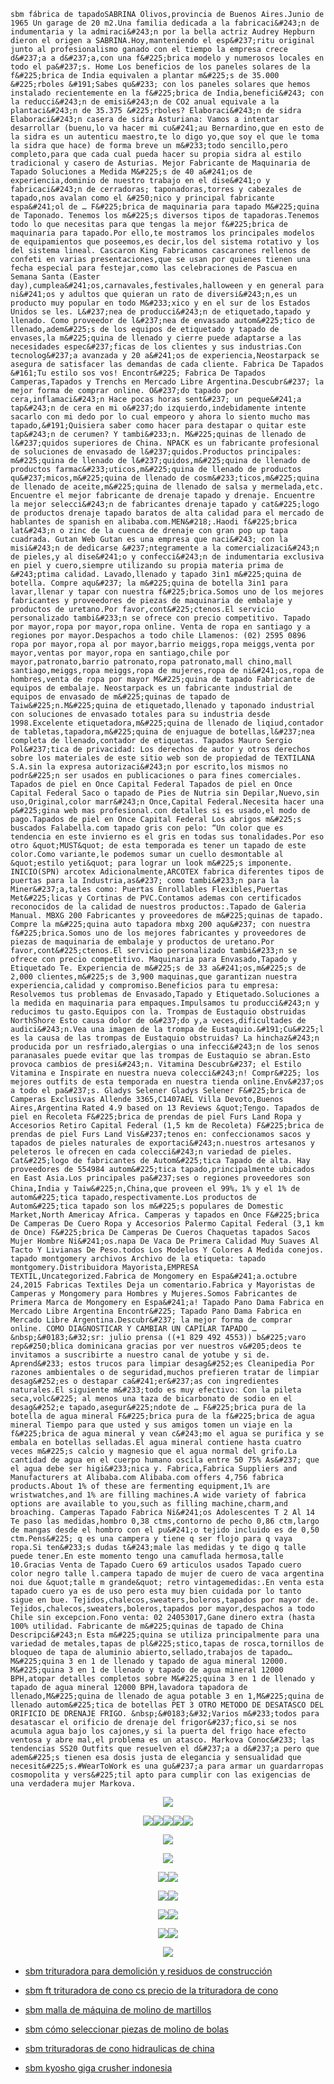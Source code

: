 
```
sbm fábrica de tapadoSABRINA Olivos,provincia de Buenos Aires.Junio de 1965 Un garage de 20 m2.Una familia dedicada a la fabricaci&#243;n de indumentaria y la admiraci&#243;n por la bella actriz Audrey Hepburn dieron el origen a SABRINA.Hoy,manteniendo el esp&#237;ritu original junto al profesionalismo ganado con el tiempo la empresa crece d&#237;a a d&#237;a,con una f&#225;brica modelo y numerosos locales en todo el pa&#237;s. Home Los beneficios de los paneles solares de la f&#225;brica de India equivalen a plantar m&#225;s de 35.000 &#225;rboles &#191;Sabes qu&#233; con los paneles solares que hemos instalado recientemente en la f&#225;brica de India,benefici&#243; con la reducci&#243;n de emisi&#243;n de CO2 anual equivale a la plantaci&#243;n de 35.375 &#225;rboles? Elaboraci&#243;n de sidra Elaboraci&#243;n casera de sidra Asturiana: Vamos a intentar desarrollar (buenu,lo va hacer mi cu&#241;au Bernardino,que en esto de la sidra es un autenticu maestro,te lo digo yo,que soy el que le toma la sidra que hace) de forma breve un m&#233;todo sencillo,pero completo,para que cada cual pueda hacer su propia sidra al estilo tradicional y casero de Asturias. Mejor Fabricante de Maquinaria de Tapado Soluciones a Medida M&#225;s de 40 a&#241;os de experiencia,dominio de nuestro trabajo en el dise&#241;o y fabricaci&#243;n de cerradoras; taponadoras,torres y cabezales de tapado,nos avalan como el &#250;nico y principal fabricante espa&#241;ol de … F&#225;brica de maquinaria para tapado M&#225;quina de Taponado. Tenemos los m&#225;s diversos tipos de tapadoras.Tenemos todo lo que necesitas para que tengas la mejor f&#225;brica de maquinaria para tapado.Por ello,te mostramos los principales modelos de equipamientos que poseemos,es decir,los del sistema rotativo y los del sistema lineal. Cascaron King Fabricamos cascarones rellenos de confeti en varias presentaciones,que se usan por quienes tienen una fecha especial para festejar,como las celebraciones de Pascua en Semana Santa (Easter day),cumplea&#241;os,carnavales,festivales,halloween y en general para ni&#241;os y adultos que quieran un rato de diversi&#243;n,es un producto muy popular en todo M&#233;xico y en el sur de los Estados Unidos se les. L&#237;nea de producci&#243;n de etiquetado,tapado y llenado. Como proveedor de l&#237;nea de envasado autom&#225;tico de llenado,adem&#225;s de los equipos de etiquetado y tapado de envases,la m&#225;quina de llenado y cierre puede adaptarse a las necesidades espec&#237;ficas de los clientes y sus industrias.Con tecnolog&#237;a avanzada y 20 a&#241;os de experiencia,Neostarpack se asegura de satisfacer las demandas de cada cliente. Fabrica De Tapados &#161;Tu estilo sos vos! Encontr&#225; Fabrica De Tapados Camperas,Tapados y Trenchs en Mercado Libre Argentina.Descubr&#237; la mejor forma de comprar online. O&#237;do tapado por cera,inflamaci&#243;n Hace pocas horas sent&#237; un peque&#241;a tap&#243;n de cera en mi o&#237;do izquierdo,indebidamente intente sacarlo con mi dedo por lo cual empeoro y ahora lo siento mucho mas tapado,&#191;Quisiera saber como hacer para destapar o quitar este tap&#243;n de cerumen? Y tambi&#233;n. M&#225;quinas de llenado de l&#237;quidos superiores de China. NPACK es un fabricante profesional de soluciones de envasado de l&#237;quidos.Productos principales: m&#225;quina de llenado de l&#237;quidos,m&#225;quina de llenado de productos farmac&#233;uticos,m&#225;quina de llenado de productos qu&#237;micos,m&#225;quina de llenado de cosm&#233;ticos,m&#225;quina de llenado de aceite,m&#225;quina de llenado de salsa y mermelada,etc. Encuentre el mejor fabricante de drenaje tapado y drenaje. Encuentre la mejor selecci&#243;n de fabricantes drenaje tapado y cat&#225;logo de productos drenaje tapado baratos de alta calidad para el mercado de hablantes de spanish en alibaba.com.MEN&#218;.Haodi f&#225;brica lat&#243;n o zinc de la cuenca de drenaje con gran pop up tapa cuadrada. Gutan Web Gutan es una empresa que naci&#243; con la misi&#243;n de dedicarse &#237;ntegramente a la comercializaci&#243;n de pieles,y al dise&#241;o y confecci&#243;n de indumentaria exclusiva en piel y cuero,siempre utilizando su propia materia prima de &#243;ptima calidad. Lavado,llenado y tapado 3in1 m&#225;quina de botella. Compre aqu&#237; la m&#225;quina de botella 3in1 para lavar,llenar y tapar con nuestra f&#225;brica.Somos uno de los mejores fabricantes y proveedores de piezas de maquinaria de embalaje y productos de uretano.Por favor,cont&#225;ctenos.El servicio personalizado tambi&#233;n se ofrece con precio competitivo. Tapado por mayor,ropa por mayor,ropa online. Venta de ropa en santiago y a regiones por mayor.Despachos a todo chile Llamenos: (02) 2595 0896 ropa por mayor,ropa al por mayor,barrio meiggs,ropa meiggs,venta por mayor,ventas por mayor,ropa en santiago,chile por mayor,patronato,barrio patronato,ropa patronato,mall chino,mall santiago,meiggs,ropa meiggs,ropa de mujeres,ropa de ni&#241;os,ropa de hombres,venta de ropa por mayor M&#225;quina de tapado Fabricante de equipos de embalaje. Neostarpack es un fabricante industrial de equipos de envasado de m&#225;quinas de tapado de Taiw&#225;n.M&#225;quina de etiquetado,llenado y taponado industrial con soluciones de envasado totales para su industria desde 1998.Excelente etiquetadora,m&#225;quina de llenado de liqiud,contador de tabletas,tapadora,m&#225;quina de enjuague de botellas,l&#237;nea completa de llenado,contador de etiquetas. Tapados Mauro Sergio Pol&#237;tica de privacidad: Los derechos de autor y otros derechos sobre los materiales de este sitio web son de propiedad de TEXTILANA S.A.sin la expresa autorizaci&#243;n por escrito,los mismos no podr&#225;n ser usados en publicaciones o para fines comerciales. Tapados de piel en Once Capital Federal Tapados de piel en Once Capital Federal Saco o tapado de Pies de Nutria sin Depilar,Nuevo,sin uso,Original,color marr&#243;n Once,Capital Federal.Necesita hacer una p&#225;gina web mas profesional.con detalles si es usado,el modo de pago.Tapados de piel en Once Capital Federal Los abrigos m&#225;s buscados Falabella.com tapado gris con pelo: “Un color que es tendencia en este invierno es el gris en todas sus tonalidades.Por eso otro &quot;MUST&quot; de esta temporada es tener un tapado de este color.Como variante,le podemos sumar un cuello desmontable al &quot;estilo yeti&quot; para lograr un look m&#225;s imponente. INICIO(SPN) arcotex Adicionalmente,ARCOTEX fabrica diferentes tipos de puertas para la Industria,as&#237; como tambi&#233;n para la Miner&#237;a,tales como: Puertas Enrollables Flexibles,Puertas Met&#225;licas y Cortinas de PVC.Contamos ademas con certificados reconocidos de la calidad de nuestros productos:.Tapado de Galeria Manual. MBXG 200 Fabricantes y proveedores de m&#225;quinas de tapado. Compre la m&#225;quina auto tapadora mbxg 200 aqu&#237; con nuestra f&#225;brica.Somos uno de los mejores fabricantes y proveedores de piezas de maquinaria de embalaje y productos de uretano.Por favor,cont&#225;ctenos.El servicio personalizado tambi&#233;n se ofrece con precio competitivo. Maquinaria para Envasado,Tapado y Etiquetado Te. Experiencia de m&#225;s de 33 a&#241;os,m&#225;s de 2,000 clientes,m&#225;s de 3,900 maquinas,que garantizan nuestra experiencia,calidad y compromiso.Beneficios para tu empresa: Resolvemos tus problemas de Envasado,Tapado y Etiquetado.Soluciones a la medida en maquinaria para empaques.Impulsamos tu producci&#243;n y reducimos tu gasto.Equipos con la. Trompas de Eustaquio obstruidas NorthShore Esto causa dolor de o&#237;do y,a veces,dificultades de audici&#243;n.Vea una imagen de la trompa de Eustaquio.&#191;Cu&#225;l es la causa de las trompas de Eustaquio obstruidas? La hinchaz&#243;n producida por un resfriado,alergias o una infecci&#243;n de los senos paranasales puede evitar que las trompas de Eustaquio se abran.Esto provoca cambios de presi&#243;n. Vitamina Descubr&#237; el Estilo Vitamina e Inspirate en nuestra nueva colecci&#243;n! Compr&#225; los mejores outfits de esta temporada en nuestra tienda online.Env&#237;os a todo el pa&#237;s. Gladys Selener Gladys Selener F&#225;brica de Camperas Exclusivas Allende 3365,C1407AEL Villa Devoto,Buenos Aires,Argentina Rated 4.9 based on 13 Reviews &quot;Tengo. Tapados de piel en Recoleta F&#225;brica de prendas de piel Furs Land Ropa y Accesorios Retiro Capital Federal (1,5 km de Recoleta) F&#225;brica de prendas de piel Furs Land Vis&#237;tenos en: confeccionamos sacos y tapados de pieles naturales de exportaci&#243;n.nuestros artesanos y peleteros le ofrecen en cada colecci&#243;n variedad de pieles. Cat&#225;logo de fabricantes de Autom&#225;tica Tapado de alta. Hay proveedores de 554984 autom&#225;tica tapado,principalmente ubicados en East Asia.Los principales pa&#237;ses o regiones proveedores son China,India y Taiw&#225;n,China,que proveen el 99%，1% y el 1% de autom&#225;tica tapado,respectivamente.Los productos de Autom&#225;tica tapado son los m&#225;s populares de Domestic Market,North Americay Africa. Camperas y tapados en Once F&#225;brica De Camperas De Cuero Ropa y Accesorios Palermo Capital Federal (3,1 km de Once) F&#225;brica De Camperas De Cueros Chaquetas tapados Sacos Mujer Hombre Ni&#241;os.napa De Vaca De Primera Calidad Muy Suaves Al Tacto Y Livianas De Peso.todos Los Modelos Y Colores A Medida conejos. tapado montgomery archivos Archivo de la etiqueta: tapado montgomery.Distribuidora Mayorista,EMPRESA TEXTIL,Uncategorized.Fabrica de Mongomery en Espa&#241;a.octubre 24,2015 Fabricas Textiles Deja un comentario.Fabrica y Mayoristas de Camperas y Mongomery para Hombres y Mujeres.Somos Fabricantes de Primera Marca de Mongomery en Espa&#241;a! Tapado Pano Dama Fabrica en Mercado Libre Argentina Encontr&#225; Tapado Pano Dama Fabrica en Mercado Libre Argentina.Descubr&#237; la mejor forma de comprar online. COMO DIAGNOSTICAR Y CAMBIAR UN CAPILAR TAPADO … &nbsp;&#0183;&#32;sr: julio prensa ((+1 829 492 4553)) b&#225;varo rep&#250;blica dominicana gracias por ver nuestros v&#205;deos te invitamos a suscribirte a nuestro canal de yotube y si de. Aprend&#233; estos trucos para limpiar desag&#252;es Cleanipedia Por razones ambientales o de seguridad,muchos prefieren tratar de limpiar desag&#252;es o destapar ca&#241;er&#237;as con ingredientes naturales.El siguiente m&#233;todo es muy efectivo: Con la pileta seca,volc&#225; al menos una taza de bicarbonato de sodio en el desag&#252;e tapado,asegur&#225;ndote de … F&#225;brica pura de la botella de agua mineral F&#225;brica pura de la f&#225;brica de agua mineral Tiempo para que usted y sus amigos tomen un viaje en la f&#225;brica de agua mineral y vean c&#243;mo el agua se purifica y se embala en botellas selladas.El agua mineral contiene hasta cuatro veces m&#225;s calcio y magnesio que el agua normal del grifo.La cantidad de agua en el cuerpo humano oscila entre 50 75% As&#237; que el agua debe ser higi&#233;nica y. Fabrica,Fabrica Suppliers and Manufacturers at Alibaba.com Alibaba.com offers 4,756 fabrica products.About 1% of these are fermenting equipment,1% are wristwatches,and 1% are filling machines.A wide variety of fabrica options are available to you,such as filling machine,charm,and broaching. Camperas Tapado Fabrica Ni&#241;os Adolescentes T 2 Al 14 Te paso las medidas,hombro 0,38 ctms,contorno de pecho 0,86 ctm,largo de mangas desde el hombro con el pu&#241;o tejido incluido es de 0,50 ctm.Pens&#225; q es una campera y tiene q ser flojo para q vaya ropa.Si ten&#233;s dudas t&#243;male las medidas y te digo q talle puede tener.En este momento tengo una camuflada hermosa,talle 10.Gracias Venta de Tapado Cuero 69 articulos usados Tapado cuero color negro talle l.campera tapado de mujer de cuero de vaca argentina noi due &quot;talle m grande&quot; retro vintagemedidas:.En venta esta tapado cuero ya es de uso pero esta muy bien cuidada por lo tanto sigue en bue. Tejidos,chalecos,sweaters,boleros,tapados por mayor de. Tejidos,chalecos,sweaters,boleros,tapados por mayor,despachos a todo Chile sin excepcion.Fono venta: 02 24053017,Gane dinero extra (hasta 100% utilidad. Fabricante de m&#225;quinas de tapado de China Descripci&#243;n Esta m&#225;quina se utiliza principalmente para una variedad de metales,tapas de pl&#225;stico,tapas de rosca,tornillos de bloqueo de tapa de aluminio abierto,sellado,trabajos de tapado… M&#225;quina 3 en 1 de llenado y tapado de agua mineral 12000. M&#225;quina 3 en 1 de llenado y tapado de agua mineral 12000 BPH,atopar detalles completos sobre M&#225;quina 3 en 1 de llenado y tapado de agua mineral 12000 BPH,lavadora tapadora de llenado,M&#225;quina de llenado de agua potable 3 en 1,M&#225;quina de llenado autom&#225;tica de botellas PET 3 OTRO METODO DE DESATASCO DEL ORIFICIO DE DRENAJE FRIGO. &nbsp;&#0183;&#32;Varios m&#233;todos para desatascar el orificio de drenaje del frigor&#237;fico,si se nos acumula agua bajo los cajones,y si la puerta del frigo hace efecto ventosa y abre mal,el problema es un atasco. Markova Conoc&#233; las tendencias SS20 Outfits que resuelven el d&#237;a a d&#237;a pero que adem&#225;s tienen esa dosis justa de elegancia y sensualidad que necesit&#225;s.#WearToWork es una gu&#237;a para armar un guardarropas cosmopolita y vers&#225;til apto para cumplir con las exigencias de una verdadera mujer Markova. 
```

<div align="center">

<a href="https://es-crusher.shibang-china.com/github&k=sbm+f%C3%A1brica+de+tapado"><img src="https://static.shibang-china.com/es/crusher/logo.jpg"></a>

<a href="https://es-crusher.shibang-china.com/github&k=sbm+f%C3%A1brica+de+tapado"><img src="https://static.shibang-china.com/es/crusher/index.jpg"></a><a href="https://es-crusher.shibang-china.com/material.htmlgithub&k=sbm+f%C3%A1brica+de+tapado"><img src="https://static.shibang-china.com/es/crusher/material.jpg"></a><a href="https://es-crusher.shibang-china.com/application.htmlgithub&k=sbm+f%C3%A1brica+de+tapado"><img src="https://static.shibang-china.com/es/crusher/application.jpg"></a><a href="https://es-crusher.shibang-china.com/aboutus.htmlgithub&k=sbm+f%C3%A1brica+de+tapado"><img src="https://static.shibang-china.com/es/crusher/aboutus.jpg"></a><a href="https://es-crusher.shibang-china.com/contact.htmlgithub&k=sbm+f%C3%A1brica+de+tapado"><img src="https://static.shibang-china.com/es/crusher/contact.jpg"></a>

<a href="https://es-crusher.shibang-china.com/github&k=sbm+f%C3%A1brica+de+tapado"><img src="https://static.shibang-china.com/es/crusher/banner.jpg"></a>

<a href="https://swt.shibang-china.com/github&k=sbm+f%C3%A1brica+de+tapado"><img src="https://static.shibang-china.com/es/crusher/text.jpg"></a>

<a href="https://swt.shibang-china.com/github&k=sbm+f%C3%A1brica+de+tapado"><img src="https://static.shibang-china.com/es/crusher/chat.jpg"></a><a href="https://es-crusher.shibang-china.com/contact.htmlgithub&k=sbm+f%C3%A1brica+de+tapado"><img src="https://static.shibang-china.com/es/crusher/message.jpg"></a>

<a href="https://es-crusher.shibang-china.com/products/pe.htmlgithub&k=sbm+f%C3%A1brica+de+tapado"><img src="https://static.shibang-china.com/es/crusher/pe.jpg"></a><a href="https://es-crusher.shibang-china.com/products/pf.htmlgithub&k=sbm+f%C3%A1brica+de+tapado"><img src="https://static.shibang-china.com/es/crusher/pf.jpg"></a>

<a href="https://es-crusher.shibang-china.com/products/hpt.htmlgithub&k=sbm+f%C3%A1brica+de+tapado"><img src="https://static.shibang-china.com/es/crusher/hpt.jpg"></a><a href="https://es-crusher.shibang-china.com/products/vsi.htmlgithub&k=sbm+f%C3%A1brica+de+tapado"><img src="https://static.shibang-china.com/es/crusher/vsi.jpg"></a>

<a href="https://es-crusher.shibang-china.com/products/klv.htmlgithub&k=sbm+f%C3%A1brica+de+tapado"><img src="https://static.shibang-china.com/es/crusher/klv.jpg"></a><a href="https://es-crusher.shibang-china.com/products/portable.htmlgithub&k=sbm+f%C3%A1brica+de+tapado"><img src="https://static.shibang-china.com/es/crusher/portable.jpg"></a>

<a href="https://swt.shibang-china.com/github&k=sbm+f%C3%A1brica+de+tapado"><img src="https://static.shibang-china.com/es/crusher/case.jpg"></a>

</div>


* [sbm trituradora para demolición y residuos de construcción](sbm%20trituradora%20para%20demolici%C3%B3n%20y%20residuos%20de%20construcci%C3%B3n.md)

* [sbm ft trituradora de cono cs precio de la trituradora de cono](sbm%20ft%20trituradora%20de%20cono%20cs%20precio%20de%20la%20trituradora%20de%20cono.md)

* [sbm malla de máquina de molino de martillos](sbm%20malla%20de%20m%C3%A1quina%20de%20molino%20de%20martillos.md)

* [sbm cómo seleccionar piezas de molino de bolas](sbm%20c%C3%B3mo%20seleccionar%20piezas%20de%20molino%20de%20bolas.md)

* [sbm trituradoras de cono hidraulicas de china](sbm%20trituradoras%20de%20cono%20hidraulicas%20de%20china.md)

* [sbm kyosho giga crusher indonesia](sbm%20kyosho%20giga%20crusher%20indonesia.md)